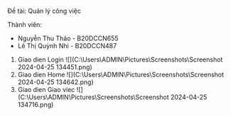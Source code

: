Đề tài: Quản lý công việc 

Thành viên:
- Nguyễn Thu Thảo - B20DCCN655
- Lê Thị Quỳnh Nhi - B20DCCN487

1. Giao dien Login
![](C:\Users\ADMIN\Pictures\Screenshots\Screenshot 2024-04-25 134451.png)
2. Giao dien Home
![](C:\Users\ADMIN\Pictures\Screenshots\Screenshot 2024-04-25 134642.png)
3. Giao dien Giao viec
![](C:\Users\ADMIN\Pictures\Screenshots\Screenshot 2024-04-25 134716.png)